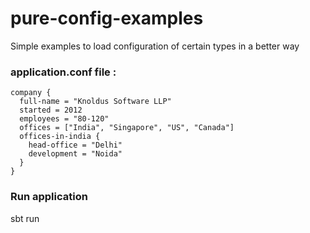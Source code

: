 # pure-config-examples
Simple examples to load configuration of certain types in a better way

### application.conf file :
~~~
company {
  full-name = "Knoldus Software LLP"
  started = 2012
  employees = "80-120"
  offices = ["India", "Singapore", "US", "Canada"]
  offices-in-india {
    head-office = "Delhi"
    development = "Noida"
  }
}
~~~

### Run application
sbt run

